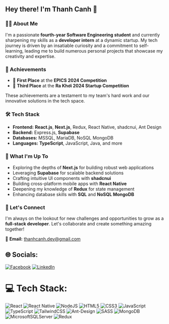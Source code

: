 ## Hey there! I'm Thanh Canh 👋

### 👨‍💻 About Me

I'm a passionate **fourth-year Software Engineering student** and currently sharpening my skills as a **developer intern** at a dynamic startup. My tech journey is driven by an insatiable curiosity and a commitment to self-learning, leading me to build numerous personal projects that showcase my creativity and expertise.

### 🚀 Achievements

- 🥇 **First Place** at the **EPICS 2024 Competition**
- 🥉 **Third Place** at the **Ra Khơi 2024 Startup Competition**

These achievements are a testament to my team's hard work and our innovative solutions in the tech space.

### 🛠 Tech Stack

- **Frontend:** **React.js**, **Next.js**, Redux, React Native, shadcnui, Ant Design
- **Backend:** Express.js, **Supabase**
- **Databases:** MSSQL, MariaDB, NoSQL MongoDB
- **Languages:** **TypeScript**, JavaScript, Java, and more

### 🌱 What I'm Up To

- Exploring the depths of **Next.js** for building robust web applications
- Leveraging **Supabase** for scalable backend solutions
- Crafting intuitive UI components with **shadcnui**
- Building cross-platform mobile apps with **React Native**
- Deepening my knowledge of **Redux** for state management
- Enhancing database skills with **SQL** and **NoSQL MongoDB**

### 🤝 Let's Connect

I'm always on the lookout for new challenges and opportunities to grow as a **full-stack developer**. Let's collaborate and create something amazing together!

📧 **Email:** [thanhcanh.dev@gmail.com](mailto:thanhcanh.dev@gmail.com)

## 🌐 Socials:
[![Facebook](https://img.shields.io/badge/Facebook-%231877F2.svg?logo=Facebook&logoColor=white)](https://facebook.com/thanhcanhit) 
[![LinkedIn](https://img.shields.io/badge/LinkedIn-%230077B5.svg?logo=linkedin&logoColor=white)](https://linkedin.com/in/thanhcanhit) 

# 💻 Tech Stack:
![React](https://img.shields.io/badge/react-%2320232a.svg?style=flat&logo=react&logoColor=%2361DAFB)
![React Native](https://img.shields.io/badge/react_native-%2320232a.svg?style=flat&logo=react&logoColor=%2361DAFB) 
![NodeJS](https://img.shields.io/badge/node.js-6DA55F?style=flat&logo=node.js&logoColor=white) 
![HTML5](https://img.shields.io/badge/html5-%23E34F26.svg?style=flat&logo=html5&logoColor=white) 
![CSS3](https://img.shields.io/badge/css3-%231572B6.svg?style=flat&logo=css3&logoColor=white) 
![JavaScript](https://img.shields.io/badge/javascript-%23323330.svg?style=flat&logo=javascript&logoColor=%23F7DF1E) 
![TypeScript](https://img.shields.io/badge/typescript-%23007ACC.svg?style=flat&logo=typescript&logoColor=white) 
![TailwindCSS](https://img.shields.io/badge/tailwindcss-%2338B2AC.svg?style=flat&logo=tailwind-css&logoColor=white) 
![Ant-Design](https://img.shields.io/badge/-AntDesign-%230170FE?style=flat&logo=ant-design&logoColor=white) 
![SASS](https://img.shields.io/badge/SASS-hotpink.svg?style=flat&logo=SASS&logoColor=white) 
![MongoDB](https://img.shields.io/badge/MongoDB-%234ea94b.svg?style=flat&logo=mongodb&logoColor=white) 
![MicrosoftSQLServer](https://img.shields.io/badge/Microsoft%20SQL%20Server-CC2927?style=flat&logo=microsoft%20sql%20server&logoColor=white)
![Redux](https://img.shields.io/badge/redux-%23593d88.svg?style=flat&logo=redux&logoColor=white)

<!-- Proudly created with GPRM ( https://gprm.itsvg.in ) -->
